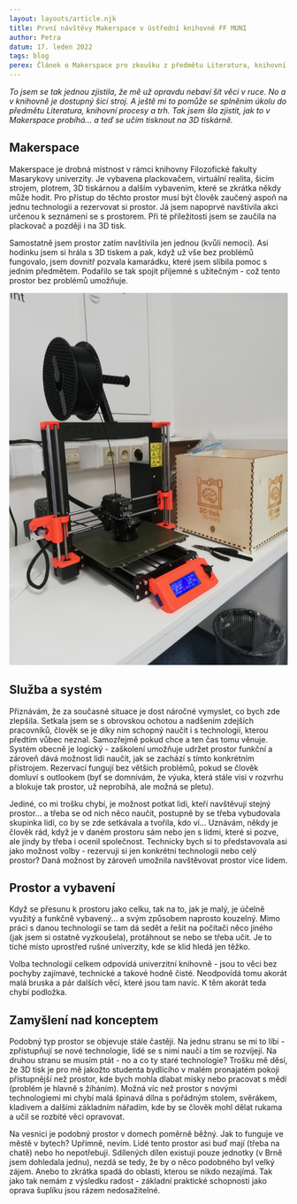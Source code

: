 ```yaml
---
layout: layouts/article.njk
title: První návštěvy Makerspace v ústřední knihovně FF MUNI
author: Petra
datum: 17. leden 2022
tags: blog
perex: Článek o Makerspace pro zkoušku z předmětu Literatura, knihovní procesy a trh
---
```


*To jsem se tak jednou zjistila, že mě už opravdu nebaví šít věci v ruce. No a v knihovně je dostupný šicí stroj. A ještě mi to pomůže se splněním úkolu do předmětu Literatura, knihovní procesy a trh. Tak jsem šla zjistit, jak to v Makerspace probíhá... a teď se učím tisknout na 3D tiskárně.* 

## Makerspace

Makerspace je drobná místnost v rámci knihovny Filozofické fakulty Masarykovy univerzity. Je vybavena plackovačem, virtuální realita, šicím strojem, plotrem, 3D tiskárnou a dalším vybavením, které se zkrátka někdy může hodit. Pro přístup do těchto prostor musí být člověk zaučený aspoň na jednu technologii a rezervovat si prostor. Já jsem napoprvé navštívila akci určenou k seznámení se s prostorem. Při té příležitosti jsem se zaučila na plackovač a později i na 3D tisk. 

Samostatně jsem prostor zatím navštívila jen jednou (kvůli nemoci). Asi hodinku jsem si hrála s 3D tiskem a pak, když už vše bez problémů fungovalo, jsem dovnitř pozvala kamarádku, které jsem slíbila pomoc s jedním předmětem. Podařilo se tak spojit příjemné s užitečným - což tento prostor bez problémů umožňuje. 

![3D tiskárna](/images/print3D.jpg)


## Služba a systém

Přiznávám, že za současné situace je dost náročné vymyslet, co bych zde zlepšila. Setkala jsem se s obrovskou ochotou a nadšením zdejších pracovníků, člověk se je díky nim schopný naučit i s technologií, kterou předtím vůbec neznal. Samozřejmě pokud chce a ten čas tomu věnuje. Systém obecně je logický - zaškolení umožňuje udržet prostor funkční a zároveň dává možnost lidi naučit, jak se zachází s tímto konkrétním přístrojem. Rezervací fungují bez větších problémů, pokud se člověk domluví s outlookem (byť se domnívám, že výuka, která stále visí v rozvrhu a blokuje tak prostor, už neprobíhá, ale možná se pletu). 

Jediné, co mi trošku chybí, je možnost potkat lidi, kteří navštěvují stejný prostor... a třeba se od nich něco naučit, postupně by se třeba vybudovala skupinka lidí, co by se zde setkávala a tvořila, kdo ví... Uznávám, někdy je člověk rád, když je v daném prostoru sám nebo jen s lidmi, které si pozve, ale jindy by třeba i ocenil společnost. Technicky bych si to představovala asi jako možnost volby - rezervuji si jen konkrétní technologii nebo celý prostor? Daná možnost by zároveň umožnila navštěvovat prostor více lidem. 

## Prostor a vybavení

Když se přesunu k prostoru jako celku, tak na to, jak je malý, je účelně využitý a funkčně vybavený... a svým způsobem naprosto kouzelný. Mimo práci s danou technologií se tam dá sedět a řešit na počítači něco jiného (jak jsem si ostatně vyzkoušela), protáhnout se nebo se třeba učit. Je to tiché místo uprostřed rušné univerzity, kde se klid hledá jen těžko. 

Volba technologií celkem odpovídá univerzitní knihovně - jsou to věci bez pochyby zajímavé, technické a takové hodně čisté. Neodpovídá tomu akorát malá bruska a pár dalších věcí, které jsou tam navíc. K těm akorát teda chybí podložka. 

## Zamyšlení nad konceptem

Podobný typ prostor se objevuje stále častěji. Na jednu stranu se mi to líbí - zpřístupňují se nové technologie, lidé se s nimi naučí a tím se rozvíjejí. Na druhou stranu se musím ptát - no a co ty staré technologie? Trošku mě děsí, že 3D tisk je pro mě jakožto studenta bydlícího v malém pronajatém pokoji přístupnější než prostor, kde bych mohla dlabat misky nebo pracovat s mědí (problém je hlavně s žíháním). Možná víc než prostor s novými technologiemi mi chybí malá špinavá dílna s pořádným stolem, svěrákem, kladivem a dalšími základním nářadím, kde by se člověk mohl dělat rukama a učil se rozbité věci opravovat. 

Na vesnici je podobný prostor v domech poměrně běžný. Jak to funguje ve městě v bytech? Upřímně, nevím. Lidé tento prostor asi buď mají (třeba na chatě) nebo ho nepotřebují. Sdílených dílen existují pouze jednotky (v Brně jsem dohledala jednu), nezdá se tedy, že by o něco podobného byl velký zájem. Anebo to zkrátka spadá do oblasti, kterou se nikdo nezajímá. Tak jako tak nemám z výsledku radost - základní praktické schopnosti jako oprava šuplíku jsou rázem nedosažitelné. 